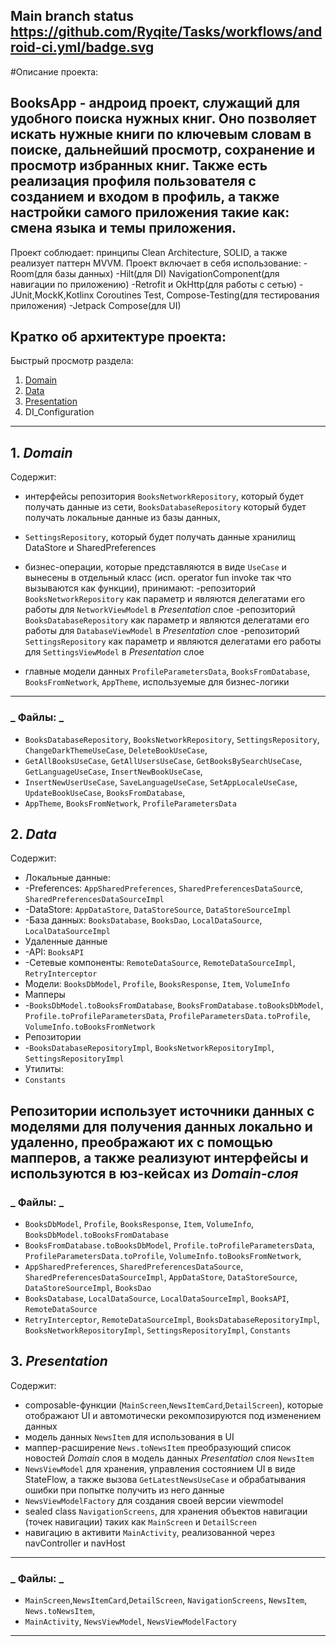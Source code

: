 Main branch status
https://github.com/Ryqite/Tasks/workflows/android-ci.yml/badge.svg
----
#Описание проекта:

BooksApp - андроид проект, служащий для удобного поиска нужных книг. Оно позволяет искать нужные книги по 
ключевым словам в поиске, дальнейший просмотр, сохранение и просмотр избранных книг.
Также есть реализация профиля пользователя с созданием и входом в профиль, а также настройки самого приложения такие как: смена языка и темы приложения.
----
Проект соблюдает: принципы Clean Architecture, SOLID, а также реализует паттерн MVVM.
Проект включает в себя использование: 
-Room(для базы данных) 
-Hilt(для DI) 
NavigationComponent(для навигации по приложению) 
-Retrofit и OkHttp(для работы с сетью)
-JUnit,MockK,Kotlinx Coroutines Test, Compose-Testing(для тестирования приложения)
-Jetpack Compose(для UI)

Кратко об архитектуре проекта:
----
Быстрый просмотр раздела:
1. [Domain]([https://github.com/Ryqite/Tasks/wiki/Architecture-of-NewsApp#1-domain](https://github.com/Ryqite/Tasks/tree/main?tab=readme-ov-file#1-domain))
2. [Data]([https://github.com/Ryqite/Tasks/wiki/Architecture-of-NewsApp#2-data](https://github.com/Ryqite/Tasks/tree/main?tab=readme-ov-file#2-data))
3. [Presentation](https://github.com/Ryqite/Tasks/wiki/Architecture-of-NewsApp#3-presentation)
4. DI_Configuration
-------
## 1. _Domain_
Содержит:
* интерфейсы репозитория `BooksNetworkRepository`, который будет получать данные из сети, `BooksDatabaseRepository` который будет получать локальные данные из базы данных,
* `SettingsRepository`, который будет получать данные хранилищ DataStore и SharedPreferences
* бизнес-операции, которые представляются в виде `UseCase` и вынесены в отдельный класс (исп. operator fun invoke так что вызываются как функции),
принимают:
-репозиторий `BooksNetworkRepository` как параметр и являются делегатами его работы для `NetworkViewModel` в _Presentation_ слое
-репозиторий `BooksDatabaseRepository` как параметр и являются делегатами его работы для `DatabaseViewModel` в _Presentation_ слое
-репозиторий `SettingsRepository` как параметр и являются делегатами его работы для `SettingsViewModel` в _Presentation_ слое

* главные модели данных `ProfileParametersData`, `BooksFromDatabase`, `BooksFromNetwork`, `AppTheme`, используемые для бизнес-логики
-----
### _ Файлы: _
* `BooksDatabaseRepository`, `BooksNetworkRepository`, `SettingsRepository`, `ChangeDarkThemeUseCase`, `DeleteBookUseCase`,
* `GetAllBooksUseCase`, `GetAllUsersUseCase`, `GetBooksBySearchUseCase`, `GetLanguageUseCase`,  `InsertNewBookUseCase`,
* `InsertNewUserUseCase`, `SaveLanguageUseCase`, `SetAppLocaleUseCase`, `UpdateBookUseCase`,  `BooksFromDatabase`,
* `AppTheme`,  `BooksFromNetwork`, `ProfileParametersData`

## 2. _Data_
Содержит:
* Локальные данные:
* -Preferences: `AppSharedPreferences`, `SharedPreferencesDataSourc`e, `SharedPreferencesDataSourceImpl`
* -DataStore: `AppDataStore`, `DataStoreSource`, `DataStoreSourceImpl`
* -База данных: `BooksDatabase`, `BooksDao`, `LocalDataSource`, `LocalDataSourceImpl`
* Удаленные данные
* -API: `BooksAPI`
* -Сетевые компоненты: `RemoteDataSource`, `RemoteDataSourceImpl`, `RetryInterceptor`
* Модели: `BooksDbModel`, `Profile`, `BooksResponse`, `Item`, `VolumeInfo`
* Мапперы
* -`BooksDbModel.toBooksFromDatabase`, `BooksFromDatabase.toBooksDbModel`, `Profile.toProfileParametersData`, `ProfileParametersData.toProfile`, `VolumeInfo.toBooksFromNetwork`
* Репозитории
* -`BooksDatabaseRepositoryImpl`, `BooksNetworkRepositoryImpl`, `SettingsRepositoryImpl`
* Утилиты:
* `Constants`

Репозитории использует источники данных с моделями для получения данных локально и удаленно, преображают их с помощью мапперов,
а также реализуют интерфейсы и используются в юз-кейсах из _Domain-слоя_
-----
### _ Файлы: _
* `BooksDbModel`, `Profile`, `BooksResponse`, `Item`, `VolumeInfo`, `BooksDbModel.toBooksFromDatabase`
* `BooksFromDatabase.toBooksDbModel`, `Profile.toProfileParametersData`, `ProfileParametersData.toProfile`, `VolumeInfo.toBooksFromNetwork`,
* `AppSharedPreferences`, `SharedPreferencesDataSource`, `SharedPreferencesDataSourceImpl`, `AppDataStore`, `DataStoreSource`, `DataStoreSourceImpl`, `BooksDao`
* `BooksDatabase`, `LocalDataSource`, `LocalDataSourceImpl`, `BooksAPI`, `RemoteDataSource`
* `RetryInterceptor`, `RemoteDataSourceImpl`, `BooksDatabaseRepositoryImpl`, `BooksNetworkRepositoryImpl`, `SettingsRepositoryImpl`, `Constants`

## 3. _Presentation_
Содержит:
* composable-функции (`MainScreen`,`NewsItemCard`,`DetailScreen`), которые отображают UI и автомотически рекомпозируются под изменением данных
* модель данных `NewsItem` для использования в UI
* маппер-расширение `News.toNewsItem` преобразующий список новостей _Domain_ слоя в модель данных _Presentation_ слоя `NewsItem`
* `NewsViewModel` для хранения, управления состоянием UI в виде StateFlow, а также вызова `GetLatestNewsUseCase` и обрабатывания ошибки при попытке получить из него данные
* `NewsViewModelFactory` для создания своей версии viewmodel
* sealed class `NavigationScreens`, для хранения объектов навигации (точек навигации) таких как `MainScreen` и `DetailScreen`
* навигацию в активити `MainActivity`, реализованной через navController и navHost
------
### _ Файлы: _
* `MainScreen`,`NewsItemCard`,`DetailScreen`, `NavigationScreens`, `NewsItem`, `News.toNewsItem`,
* `MainActivity`, `NewsViewModel`, `NewsViewModelFactory`
---
